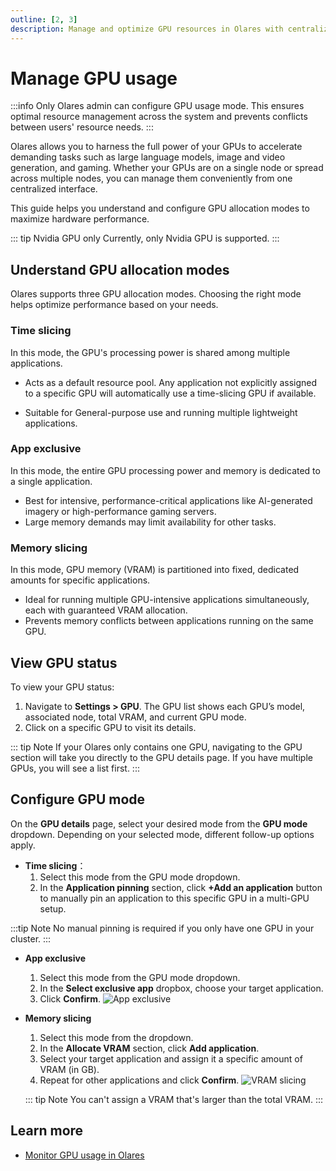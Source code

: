 ```yaml
---
outline: [2, 3]
description: Manage and optimize GPU resources in Olares with centralized controls, supporting time-slicing, exclusive access, and VRAM-slicing across single or multi-node setups.
---
```

# Manage GPU usage
:::info
Only Olares admin can configure GPU usage mode. This ensures optimal resource management across the system and prevents conflicts between users' resource needs.
:::

Olares allows you to harness the full power of your GPUs to accelerate demanding tasks such as large language models, image and video generation, and gaming. Whether your GPUs are on a single node or spread across multiple nodes, you can manage them conveniently from one centralized interface.

This guide helps you understand and configure GPU allocation modes to maximize hardware performance.

::: tip Nvidia GPU only
Currently, only Nvidia GPU is supported.
:::

## Understand GPU allocation modes

Olares supports three GPU allocation modes. Choosing the right mode helps optimize performance based on your needs.

### Time slicing 

In this mode, the GPU's processing power is shared among multiple applications.  

* Acts as a default resource pool. Any application not explicitly assigned to a specific GPU will automatically use a time-slicing GPU if available.

* Suitable for General-purpose use and running multiple lightweight applications.

### App exclusive

In this mode, the entire GPU processing power and memory is dedicated to a single application. 

* Best for intensive, performance-critical applications like AI-generated imagery or high-performance gaming servers.
* Large memory demands may limit availability for other tasks.

### Memory slicing
In this mode, GPU memory (VRAM) is partitioned into fixed, dedicated amounts for specific applications.

* Ideal for running multiple GPU-intensive applications simultaneously, each with guaranteed VRAM allocation.
* Prevents memory conflicts between applications running on the same GPU.

## View GPU status

To view your GPU status:

1. Navigate to **Settings > GPU**. The GPU list shows each GPU’s model, associated node, total VRAM, and current GPU mode.
2. Click on a specific GPU to visit its details.

::: tip Note
If your Olares only contains one GPU, navigating to the GPU section will take you directly to the GPU details page. If you have multiple GPUs, you will see a list first.
:::

## Configure GPU mode

On the **GPU details** page, select your desired mode from the **GPU mode** dropdown. Depending on your selected mode, different follow-up options apply.

* **Time slicing**：   
  1. Select this mode from the GPU mode dropdown.
  2. In the **Application pinning** section, click **+Add an application** button to manually pin an application to this specific GPU in a multi-GPU setup.

:::tip Note
No manual pinning is required if you only have one GPU in your cluster.
:::
  
* **App exclusive**
  1. Select this mode from the GPU mode dropdown.
  2. In the **Select exclusive app** dropbox, choose your target application.
  3. Click **Confirm**.
    ![App exclusive](/images/manual/olares/gpu-app-exclusive.png#bordered)

* **Memory slicing**
    1. Select this mode from the dropdown.
    2. In the **Allocate VRAM** section, click **Add application**. 
    3. Select your target application and assign it a specific amount of VRAM (in GB).
    4. Repeat for other applications and click **Confirm**.
       ![VRAM slicing](/images/manual/olares/gpu-memory-slicing.png#bordered)
     
  ::: tip Note
  You can't assign a VRAM that's larger than the total VRAM.
   :::

## Learn more
- [Monitor GPU usage in Olares](../resources-usage.md)
